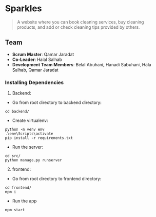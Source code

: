 # Sparkles

> A website where you can book cleaning services, buy cleaning products, and add or check cleaning tips provided by others.

## Team

- **Scrum Master**: Qamar Jaradat
- **Co-Leader**: Halal Salhab
- **Development Team Members**: Belal Abuhani, Hanadi Sabuhani, Hala Salhab, Qamar Jaradat

### Installing Dependencies

1. Backend:

- Go from root directory to backend directory:

```
cd backend/
```

- Create virtualenv:

```
python -m venv env
.\env\Scripts\activate
pip install -r requirements.txt
```

- Run the server:

```
cd src/
python manage.py runserver
```

2. frontend:

- Go from root directory to frontend directory:

```
cd frontend/
npm i
```

- Run the app

```
npm start
```
